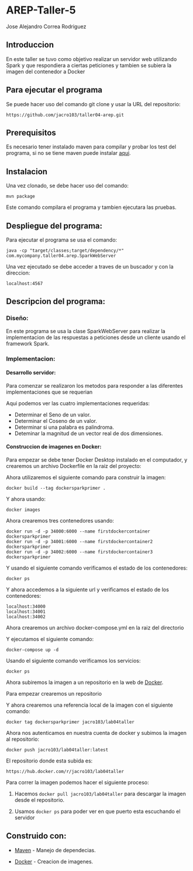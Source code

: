 # AREP-Taller-5
Jose Alejandro Correa Rodriguez
##  Introduccion
En este taller se tuvo como objetivo realizar un servidor web utilizando Spark y que respondiera a ciertas peticiones y tambien se subiera la imagen del contenedor a Docker

## Para ejecutar el programa

Se puede hacer uso del comando git clone y usar la URL del repositorio:
```
https://github.com/jacro103/taller04-arep.git
```

## Prerequisitos

Es necesario tener instalado maven para compilar y probar los test del programa, si no se tiene maven puede instalar [aqui](https://maven.apache.org/install.html).

## Instalacion 

Una vez clonado, se debe hacer uso del comando:

```
mvn package
```

Este comando compilara el programa y tambien ejecutara las pruebas. 

## Despliegue del programa:

Para ejecutar el programa se usa el comando:

```
java -cp "target/classes;target/dependency/*" com.mycompany.taller04.arep.SparkWebServer
```
Una vez ejecutado se debe acceder a traves de un buscador y con la direccion:
```
localhost:4567
```

## Descripcion del programa:

### Diseño:

En este programa se usa la clase SparkWebServer para realizar la implementacion de las respuestas a peticiones desde un cliente usando el framework Spark.

### Implementacion:

#### Desarrollo servidor:

Para comenzar se realizaron los metodos para responder a las diferentes implementaciones que se requerian

Aqui podemos ver las cuatro implementaciones requeridas:

* Determinar el Seno de un valor.
* Determinar el Coseno de un valor.
* Determinar si una palabra es palindroma.
* Deteminar la magnitud de un vector real de dos dimensiones.


#### Construccion de imagenes en Docker:

Para empezar se debe tener Docker Desktop instalado en el computador, y crearemos un archivo Dockerfile en la raiz del proyecto:<br>


Ahora utilizaremos el siguiente comando para construir la imagen:<br>

```
docker build --tag dockersparkprimer .
```


Y ahora usando:

```
docker images
```



Ahora crearemos tres contenedores usando:

```
docker run -d -p 34000:6000 --name firstdockercontainer dockersparkprimer
docker run -d -p 34001:6000 --name firstdockercontainer2 dockersparkprimer
docker run -d -p 34002:6000 --name firstdockercontainer3 dockersparkprimer
```


Y usando el siguiente comando verificamos el estado de los contenedores:

```
docker ps
```


Y ahora accedemos a la siguiente url y verificamos el estado de los contenedores:

```
localhost:34000
localhost:34001
localhost:34002
```



Ahora crearemos un archivo docker-compose.yml en la raiz del directorio

Y ejecutamos el siguiente comando:

```
docker-compose up -d
```


Usando el siguiente comando verificamos los servicios:

```
docker ps
```



Ahora subiremos la imagen a un repositorio en la web de [Docker](https://www.docker.com).<br>

Para empezar crearemos un repositorio

Y ahora crearemos una referencia local de la imagen con el siguiente comando:

```
docker tag dockersparkprimer jacro103/lab04taller
```



Ahora nos autenticamos en nuestra cuenta de docker y subimos la imagen al repositorio:

```
docker push jacro103/lab04taller:latest
```


El repositorio donde esta subida es:

```
https://hub.docker.com/r/jacro103/lab04taller
```

Para correr la imagen podemos hacer el siguiente proceso:

1. Hacemos ```docker pull jacro103/lab04taller``` para descargar la imagen desde el repositorio.

2. Usamos ```docker ps``` para poder ver en que puerto esta escuchando el servidor




## Construido con:

* [Maven](https://maven.apache.org/) - Manejo de dependecias.

* [Docker](https://www.docker.com) - Creacion de imagenes.


